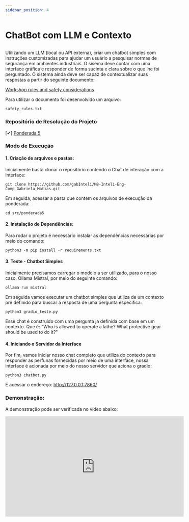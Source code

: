 ```yaml
---
sidebar_position: 4
---
```


# ChatBot com LLM e Contexto

## 
Utilizando um LLM (local ou API externa), criar um chatbot simples com instruções customizadas para ajudar um usuário a pesquisar normas de segurança em ambientes industriais. O sisema deve contar com uma interface gráfica e responder de forma sucinta e clara sobre o que lhe foi perguntado. O sistema ainda deve ser capaz de contextualizar suas respostas a partir do seguinte documento:

[Workshop rules and safety considerations](https://www.deakin.edu.au/students/study-support/faculties/sebe/abe/workshop/rules-safety)

Para utilizar o documento foi desenvolvido um arquivo: 
```
safety_rules.txt
```


### Repositório de Resolução do Projeto

[✔] [Ponderada 5](https://github.com/gabInteli/M8-Inteli-Eng-Comp_Gabriela_Matias/tree/main/src/ponderada5)


###  Modo de Execução 

#### 1. Criação de arquivos e pastas: 

Inicialmente basta clonar o repositório contendo o Chat de interação com a interface: 

```
git clone https://github.com/gabInteli/M8-Inteli-Eng-Comp_Gabriela_Matias.git
```

Em seguida, acessar a pasta que contem os arquivos de execução da ponderada: 

```
cd src/ponderada5
```

#### 2. Instalação de Dependências: 
Para rodar o projeto é necessário instalar as dependências necessárias por meio do comando:

```
python3 -m pip install -r requirements.txt
```

#### 3. Teste - Chatbot Simples  
Inicialmente precisamos carregar o modelo a ser utilizado, para o nosso caso, Ollama Mistral, por meio do seguinte comando: 

```
ollama run mistral
```

Em seguida vamos executar um chatbot simples que utiliza de um contexto pré definido para buscar a resposta de uma pergunta especifica: 

```
python3 gradio_teste.py
```

Esse chat é construido com uma pergunta ja definida com base em um contexto. Que é: 
"Who is allowed to operate a lathe? What protective gear should be used to do it?" 

#### 4. Iniciando o Servidor da Interface

Por fim, vamos iniciar nosso chat completo que utiliza do contexto para responder as perfunas fornecidas por meio de uma interface, nossa interface é acionada por meio do nosso servidor que aciona o gradio: 

```
python3 chatbot.py
```
E acessar o endereço: http://127.0.0.1:7860/

### Demonstração: 

A demonstração pode ser verificada no vídeo abaixo:  
<iframe width="560" height="315" src="https://www.youtube.com/embed/97HT5nZLzaY?si=tKLkWOssvoQIJQXl" title="YouTube video player" frameborder="0" allow="accelerometer; autoplay; clipboard-write; encrypted-media; gyroscope; picture-in-picture; web-share" allowfullscreen></iframe>